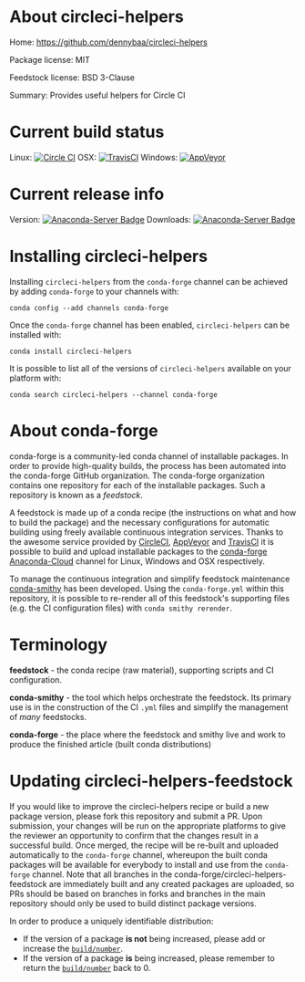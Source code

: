 About circleci-helpers
======================

Home: https://github.com/dennybaa/circleci-helpers

Package license: MIT

Feedstock license: BSD 3-Clause

Summary: Provides useful helpers for Circle CI



Current build status
====================

Linux: [![Circle CI](https://circleci.com/gh/conda-forge/circleci-helpers-feedstock.svg?style=shield)](https://circleci.com/gh/conda-forge/circleci-helpers-feedstock)
OSX: [![TravisCI](https://travis-ci.org/conda-forge/circleci-helpers-feedstock.svg?branch=master)](https://travis-ci.org/conda-forge/circleci-helpers-feedstock)
Windows: [![AppVeyor](https://ci.appveyor.com/api/projects/status/github/conda-forge/circleci-helpers-feedstock?svg=True)](https://ci.appveyor.com/project/conda-forge/circleci-helpers-feedstock/branch/master)

Current release info
====================
Version: [![Anaconda-Server Badge](https://anaconda.org/conda-forge/circleci-helpers/badges/version.svg)](https://anaconda.org/conda-forge/circleci-helpers)
Downloads: [![Anaconda-Server Badge](https://anaconda.org/conda-forge/circleci-helpers/badges/downloads.svg)](https://anaconda.org/conda-forge/circleci-helpers)

Installing circleci-helpers
===========================

Installing `circleci-helpers` from the `conda-forge` channel can be achieved by adding `conda-forge` to your channels with:

```
conda config --add channels conda-forge
```

Once the `conda-forge` channel has been enabled, `circleci-helpers` can be installed with:

```
conda install circleci-helpers
```

It is possible to list all of the versions of `circleci-helpers` available on your platform with:

```
conda search circleci-helpers --channel conda-forge
```


About conda-forge
=================

conda-forge is a community-led conda channel of installable packages.
In order to provide high-quality builds, the process has been automated into the
conda-forge GitHub organization. The conda-forge organization contains one repository
for each of the installable packages. Such a repository is known as a *feedstock*.

A feedstock is made up of a conda recipe (the instructions on what and how to build
the package) and the necessary configurations for automatic building using freely
available continuous integration services. Thanks to the awesome service provided by
[CircleCI](https://circleci.com/), [AppVeyor](http://www.appveyor.com/)
and [TravisCI](https://travis-ci.org/) it is possible to build and upload installable
packages to the [conda-forge](https://anaconda.org/conda-forge)
[Anaconda-Cloud](http://docs.anaconda.org/) channel for Linux, Windows and OSX respectively.

To manage the continuous integration and simplify feedstock maintenance
[conda-smithy](http://github.com/conda-forge/conda-smithy) has been developed.
Using the ``conda-forge.yml`` within this repository, it is possible to re-render all of
this feedstock's supporting files (e.g. the CI configuration files) with ``conda smithy rerender``.


Terminology
===========

**feedstock** - the conda recipe (raw material), supporting scripts and CI configuration.

**conda-smithy** - the tool which helps orchestrate the feedstock.
                   Its primary use is in the construction of the CI ``.yml`` files
                   and simplify the management of *many* feedstocks.

**conda-forge** - the place where the feedstock and smithy live and work to
                  produce the finished article (built conda distributions)


Updating circleci-helpers-feedstock
===================================

If you would like to improve the circleci-helpers recipe or build a new
package version, please fork this repository and submit a PR. Upon submission,
your changes will be run on the appropriate platforms to give the reviewer an
opportunity to confirm that the changes result in a successful build. Once
merged, the recipe will be re-built and uploaded automatically to the
`conda-forge` channel, whereupon the built conda packages will be available for
everybody to install and use from the `conda-forge` channel.
Note that all branches in the conda-forge/circleci-helpers-feedstock are
immediately built and any created packages are uploaded, so PRs should be based
on branches in forks and branches in the main repository should only be used to
build distinct package versions.

In order to produce a uniquely identifiable distribution:
 * If the version of a package **is not** being increased, please add or increase
   the [``build/number``](http://conda.pydata.org/docs/building/meta-yaml.html#build-number-and-string).
 * If the version of a package **is** being increased, please remember to return
   the [``build/number``](http://conda.pydata.org/docs/building/meta-yaml.html#build-number-and-string)
   back to 0.
